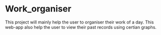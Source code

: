 # Work_organiser
This project will mainly help the user to organiser their work of a day. This web-app also help the user to view their past records using certian graphs.

